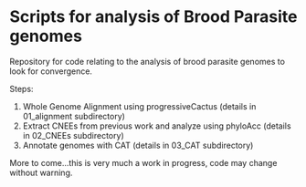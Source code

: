 # Scripts for analysis of Brood Parasite genomes

Repository for code relating to the analysis of brood parasite genomes to look for convergence.

Steps:

1. Whole Genome Alignment using progressiveCactus (details in 01_alignment subdirectory)
2. Extract CNEEs from previous work and analyze using phyloAcc (details in 02_CNEEs subdirectory)
3. Annotate genomes with CAT (details in 03_CAT subdirectory)

More to come...this is very much a work in progress, code may change without warning.

